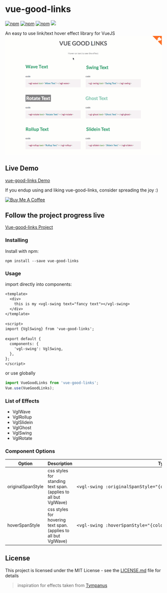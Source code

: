 # vue-good-links

[![npm](https://img.shields.io/npm/dm/vue-good-links.svg?style=flat-square)](https://www.npmjs.com/package/vue-good-links)
[![npm](https://img.shields.io/github/package-json/v/xaksis/vue-good-links.svg?style=flat-square)](https://github.com/xaksis/vue-good-links/releases)
[![npm](https://img.shields.io/github/license/xaksis/vue-good-links.svg?style=flat-square)](https://github.com/xaksis/vue-good-links/blob/master/LICENSE)
[![](https://data.jsdelivr.com/v1/package/npm/vue-good-links/badge)](https://www.jsdelivr.com/package/npm/vue-good-links)

An easy to use link/text hover effect library for VueJS
![Basic Screenshot](README/vue-good-links.gif)

## Live Demo

[vue-good-links Demo](https://xaksis.github.io/vue-good-links/)

If you endup using and liking vue-good-links, consider spreading the joy :)

<a href="https://www.buymeacoffee.com/68BUXR1d9" target="_blank"><img src="https://www.buymeacoffee.com/assets/img/custom_images/purple_img.png" alt="Buy Me A Coffee" style="height: auto !important;width: auto !important;" ></a>

## Follow the project progress live
[Vue-good-links Project](https://timerbit.com/#/public/29XFY0N7Rw9uCBsujiTM)

### Installing

Install with npm:
```
npm install --save vue-good-links
```

### Usage

import directly into components:

```vue
<template>
  <div>
    this is my <vgl-swing text="fancy text"></vgl-swing>
  </div>
</template>

<script>
import {VglSwing} from 'vue-good-links';

export default {
  components: {
    'vgl-swing': VglSwing,
  },
};
</script>
```

or use globally
```js
import VueGoodLinks from 'vue-good-links';
Vue.use(VueGoodLinks);
```

### List of Effects

- VglWave
- VglRollup
- VglSlidein
- VglGhost
- VglSwing
- VglRotate

### Component Options
<table>
  <thead>
    <tr>
      <th>Option</th>
      <th>Description</th>
      <th>Type, Example</th>
    </tr>
  </thead>
  <tbody>
    <tr>
      <td>originalSpanStyle</td>
      <td>css styles for standing text span. (applies to all but VglWave)</td>
      <td>
<pre lang="vue">
&lt;vgl-swing :originalSpanStyle=&quot;{color: 'blue'}&quot; text=&quot;fancy!&quot;&gt;&lt;/vgl-swing&gt;
</pre>
      </td>
    </tr>
    <tr>
      <td>hoverSpanStyle</td>
      <td>css styles for hovering text span. (applies to all but VglWave)</td>
      <td>
<pre lang="vue">
&lt;vgl-swing :hoverSpanStyle=&quot;{color: 'blue'}&quot; text=&quot;fancy!&quot;&gt;&lt;/vgl-swing&gt;
</pre>
      </td>
    </tr>
  <tbody>
</table>

## License

This project is licensed under the MIT License - see the [LICENSE.md](LICENSE) file for details

>inspiration for effects taken from [Tympanus](https://tympanus.net/Development/CreativeLinkEffects/)
